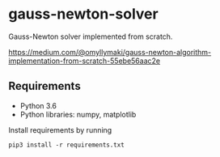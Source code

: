 # gauss-newton-solver

Gauss-Newton solver implemented from scratch.

https://medium.com/@omyllymaki/gauss-newton-algorithm-implementation-from-scratch-55ebe56aac2e

## Requirements

- Python 3.6
- Python libraries: numpy, matplotlib

Install requirements by running

```
pip3 install -r requirements.txt
```
